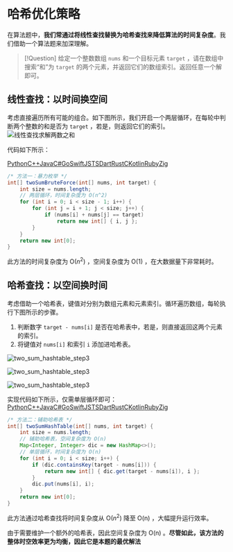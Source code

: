 # 哈希优化策略

在算法题中，**我们常通过将线性查找替换为哈希查找来降低算法的时间复杂度**。我们借助一个算法题来加深理解。

>[!Question]
给定一个整数数组 `nums` 和一个目标元素 `target` ，请在数组中搜索“和”为 `target` 的两个元素，并返回它们的数组索引。返回任意一个解即可。

## 线性查找：以时间换空间

考虑直接遍历所有可能的组合。如下图所示，我们开启一个两层循环，在每轮中判断两个整数的和是否为 `target` ，若是，则返回它们的索引。
![线性查找求解两数之和](https://www.hello-algo.com/chapter_searching/replace_linear_by_hashing.assets/two_sum_brute_force.png)

代码如下所示：

[Python](https://www.hello-algo.com/chapter_searching/replace_linear_by_hashing/#__tabbed_1_1)[C++](https://www.hello-algo.com/chapter_searching/replace_linear_by_hashing/#__tabbed_1_2)[Java](https://www.hello-algo.com/chapter_searching/replace_linear_by_hashing/#__tabbed_1_3)[C#](https://www.hello-algo.com/chapter_searching/replace_linear_by_hashing/#__tabbed_1_4)[Go](https://www.hello-algo.com/chapter_searching/replace_linear_by_hashing/#__tabbed_1_5)[Swift](https://www.hello-algo.com/chapter_searching/replace_linear_by_hashing/#__tabbed_1_6)[JS](https://www.hello-algo.com/chapter_searching/replace_linear_by_hashing/#__tabbed_1_7)[TS](https://www.hello-algo.com/chapter_searching/replace_linear_by_hashing/#__tabbed_1_8)[Dart](https://www.hello-algo.com/chapter_searching/replace_linear_by_hashing/#__tabbed_1_9)[Rust](https://www.hello-algo.com/chapter_searching/replace_linear_by_hashing/#__tabbed_1_10)[C](https://www.hello-algo.com/chapter_searching/replace_linear_by_hashing/#__tabbed_1_11)[Kotlin](https://www.hello-algo.com/chapter_searching/replace_linear_by_hashing/#__tabbed_1_12)[Ruby](https://www.hello-algo.com/chapter_searching/replace_linear_by_hashing/#__tabbed_1_13)[Zig](https://www.hello-algo.com/chapter_searching/replace_linear_by_hashing/#__tabbed_1_14)
```java
/* 方法一：暴力枚举 */
int[] twoSumBruteForce(int[] nums, int target) {
    int size = nums.length;
    // 两层循环，时间复杂度为 O(n^2)
    for (int i = 0; i < size - 1; i++) {
        for (int j = i + 1; j < size; j++) {
            if (nums[i] + nums[j] == target)
                return new int[] { i, j };
        }
    }
    return new int[0];
}
```

此方法的时间复杂度为 O($n^2$) ，空间复杂度为 O(1) ，在大数据量下非常耗时。

## 哈希查找：以空间换时间

考虑借助一个哈希表，键值对分别为数组元素和元素索引。循环遍历数组，每轮执行下图所示的步骤。

1. 判断数字 `target - nums[i]` 是否在哈希表中，若是，则直接返回这两个元素的索引。
2. 将键值对 `nums[i]` 和索引 `i` 添加进哈希表。

![two_sum_hashtable_step3](https://www.hello-algo.com/chapter_searching/replace_linear_by_hashing.assets/two_sum_hashtable_step1.png)

![two_sum_hashtable_step3](https://www.hello-algo.com/chapter_searching/replace_linear_by_hashing.assets/two_sum_hashtable_step2.png)

![two_sum_hashtable_step3](https://www.hello-algo.com/chapter_searching/replace_linear_by_hashing.assets/two_sum_hashtable_step3.png)


实现代码如下所示，仅需单层循环即可：
[Python](https://www.hello-algo.com/chapter_searching/replace_linear_by_hashing/#__tabbed_3_1)[C++](https://www.hello-algo.com/chapter_searching/replace_linear_by_hashing/#__tabbed_3_2)[Java](https://www.hello-algo.com/chapter_searching/replace_linear_by_hashing/#__tabbed_3_3)[C#](https://www.hello-algo.com/chapter_searching/replace_linear_by_hashing/#__tabbed_3_4)[Go](https://www.hello-algo.com/chapter_searching/replace_linear_by_hashing/#__tabbed_3_5)[Swift](https://www.hello-algo.com/chapter_searching/replace_linear_by_hashing/#__tabbed_3_6)[JS](https://www.hello-algo.com/chapter_searching/replace_linear_by_hashing/#__tabbed_3_7)[TS](https://www.hello-algo.com/chapter_searching/replace_linear_by_hashing/#__tabbed_3_8)[Dart](https://www.hello-algo.com/chapter_searching/replace_linear_by_hashing/#__tabbed_3_9)[Rust](https://www.hello-algo.com/chapter_searching/replace_linear_by_hashing/#__tabbed_3_10)[C](https://www.hello-algo.com/chapter_searching/replace_linear_by_hashing/#__tabbed_3_11)[Kotlin](https://www.hello-algo.com/chapter_searching/replace_linear_by_hashing/#__tabbed_3_12)[Ruby](https://www.hello-algo.com/chapter_searching/replace_linear_by_hashing/#__tabbed_3_13)[Zig](https://www.hello-algo.com/chapter_searching/replace_linear_by_hashing/#__tabbed_3_14)
```java
/* 方法二：辅助哈希表 */
int[] twoSumHashTable(int[] nums, int target) {
    int size = nums.length;
    // 辅助哈希表，空间复杂度为 O(n)
    Map<Integer, Integer> dic = new HashMap<>();
    // 单层循环，时间复杂度为 O(n)
    for (int i = 0; i < size; i++) {
        if (dic.containsKey(target - nums[i])) {
            return new int[] { dic.get(target - nums[i]), i };
        }
        dic.put(nums[i], i);
    }
    return new int[0];
}
```

此方法通过哈希查找将时间复杂度从 O($n^2$) 降至 O(n) ，大幅提升运行效率。

由于需要维护一个额外的哈希表，因此空间复杂度为 O(n) 。**尽管如此，该方法的整体时空效率更为均衡，因此它是本题的最优解法**


